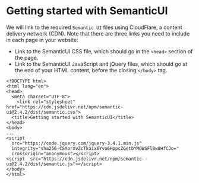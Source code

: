 # Getting started with SemanticUI

We will link to the required `Semantic UI` files using CloudFlare, a content delivery network (CDN). Note that there are three links you need to include in each page in your website:

- Link to the SemanticUI CSS file, which should go in the `<head>` section of the page.
- Link to the SemanticUI JavaScript and jQuery files, which should go at the end of your HTML content, before the closing `</body>` tag.

~~~
<!DOCTYPE html>
<html lang="en">
<head>
  <meta charset="UTF-8">
    <link rel="stylesheet" href="https://cdn.jsdelivr.net/npm/semantic-ui@2.4.2/dist/semantic.css">
  <title>Getting started with SemanticUI</title>
</head>
<body>
...
<script
  src="https://code.jquery.com/jquery-3.4.1.min.js"
  integrity="sha256-CSXorXvZcTkaix6Yvo6HppcZGetbYMGWSFlBw8HfCJo="
  crossorigin="anonymous"></script>
<script  src="https://cdn.jsdelivr.net/npm/semantic-ui@2.4.2/dist/semantic.js"></script>
</body>
</html>
~~~
